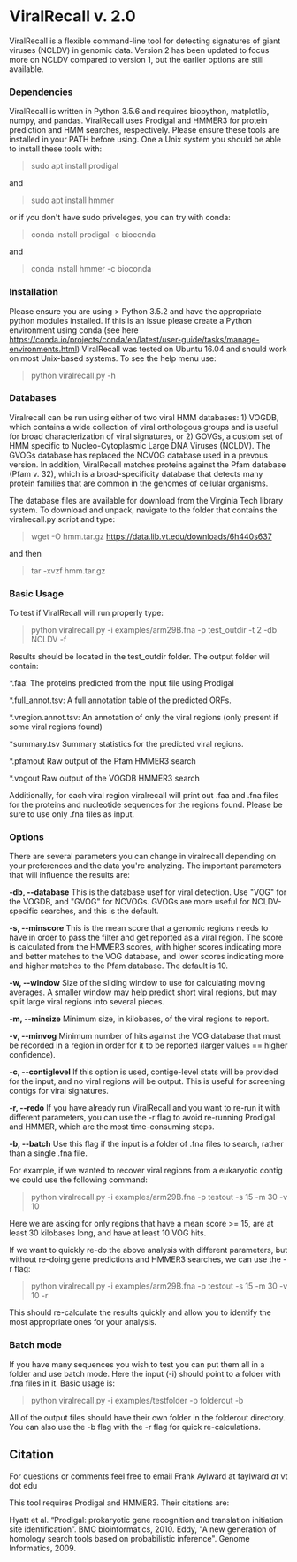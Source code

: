 # ViralRecall v. 2.0
ViralRecall is a flexible command-line tool for detecting signatures of giant viruses (NCLDV) in genomic data.
Version 2 has been updated to focus more on NCLDV compared to version 1, but the earlier options are still available. 

### Dependencies
ViralRecall is written in Python 3.5.6 and requires biopython, matplotlib, numpy, and pandas. 
ViralRecall uses Prodigal and HMMER3 for protein prediction and HMM searches, respectively. Please ensure these tools are installed in your PATH before using. 
One a Unix system you should be able to install these tools with: 

> sudo apt install prodigal

and

> sudo apt install hmmer

or if you don't have sudo priveleges, you can try with conda:

>conda install prodigal -c bioconda

and

>conda install hmmer -c bioconda

### Installation
Please ensure you are using > Python 3.5.2 and have the appropriate python modules installed. If this is an issue please create a Python environment using conda (see here https://conda.io/projects/conda/en/latest/user-guide/tasks/manage-environments.html) 
ViralRecall was tested on Ubuntu 16.04 and should work on most Unix-based systems. To see the help menu use:
> python viralrecall.py -h

### Databases
Viralrecall can be run using either of two viral HMM databases: 1) VOGDB, which contains a wide collection of viral orthologous groups and is useful for broad characterization of viral signatures, or 2) GOVGs, a custom set of HMM specific to Nucleo-Cytoplasmic Large DNA Viruses (NCLDV). The GVOGs database has replaced the NCVOG database used in a prevous version. In addition, ViralRecall matches proteins against the Pfam database (Pfam v. 32), which is a broad-specificity database that detects many protein families that are common in the genomes of cellular organisms.


The database files are available for download from the Virginia Tech library system. To download and unpack, navigate to the folder that contains the viralrecall.py script and type:
> wget -O hmm.tar.gz https://data.lib.vt.edu/downloads/6h440s637

and then

> tar -xvzf hmm.tar.gz

### Basic Usage
To test if ViralRecall will run properly type:
> python viralrecall.py -i examples/arm29B.fna -p test_outdir -t 2 -db NCLDV -f

Results should be located in the test_outdir folder. 
The output folder will contain:

*.faa:                   The proteins predicted from the input file using Prodigal

*.full_annot.tsv:        A full annotation table of the predicted ORFs. 

*.vregion.annot.tsv:    An annotation of only the viral regions (only present if some viral regions found)

*summary.tsv             Summary statistics for the predicted viral regions. 

*.pfamout                Raw output of the Pfam HMMER3 search

*.vogout                 Raw output of the VOGDB HMMER3 search


Additionally, for each viral region viralrecall will print out .faa and .fna files for the proteins and nucleotide sequences for the regions found. 
Please be sure to use only .fna files as input. 


### Options

There are several parameters you can change in viralrecall depending on your preferences and the data you're analyzing. The important parameters that will influence the results are:


**-db, --database**
This is the database usef for viral detection. Use "VOG" for the VOGDB, and "GVOG" for NCVOGs. GVOGs are more useful for NCLDV-specific searches, and this is the default.

**-s, --minscore**
This is the mean score that a genomic regions needs to have in order to pass the filter and get reported as a viral region. The score is calculated from the HMMER3 scores, with higher scores indicating more and better matches to the VOG database, and lower scores indicating more and higher matches to the Pfam database. The default is 10. 

**-w, --window**
Size of the sliding window to use for calculating moving averages. A smaller window may help predict short viral regions, but may split large viral regions into several pieces. 

**-m, --minsize**
Minimum size, in kilobases, of the viral regions to report. 

**-v, --minvog**
Minimum number of hits against the VOG database that must be recorded in a region in order for it to be reported (larger values == higher confidence). 

**-c, --contiglevel**
If this option is used, contige-level stats will be provided for the input, and no viral regions will be output. This is useful for screening contigs for viral signatures.

**-r, --redo**
If you have already run ViralRecall and you want to re-run it with different parameters, you can use the -r flag to avoid re-running Prodigal and HMMER, which are the most time-consuming steps. 

**-b, --batch**
Use this flag if the input is a folder of .fna files to search, rather than a single .fna file. 


For example, if we wanted to recover viral regions from a eukaryotic contig we could use the following command:
> python viralrecall.py -i examples/arm29B.fna -p testout -s 15 -m 30 -v 10

Here we are asking for only regions that have a mean score >= 15, are at least 30 kilobases long, and have at least 10 VOG hits.

If we want to quickly re-do the above analysis with different parameters, but without re-doing gene predictions and HMMER3 searches, we can use the -r flag:

> python viralrecall.py -i examples/arm29B.fna -p testout -s 15 -m 30 -v 10 -r

This should re-calculate the results quickly and allow you to identify the most appropriate ones for your analysis. 


### Batch mode
If you have many sequences you wish to test you can put them all in a folder and use batch mode. Here the input (-i) should point to a folder with .fna files in it. 
Basic usage is:

> python viralrecall.py -i examples/testfolder -p folderout -b

All of the output files should have their own folder in the folderout directory. You can also use the -b flag with the -r flag for quick re-calculations. 


## Citation

For questions or comments feel free to email Frank Aylward at faylward _at_ vt dot edu

This tool requires Prodigal and HMMER3. Their citations are:

Hyatt et al. “Prodigal: prokaryotic gene recognition and translation initiation site identification”. BMC bioinformatics, 2010. 
Eddy, "A new generation of homology search tools based on probabilistic inference". Genome Informatics, 2009. 









